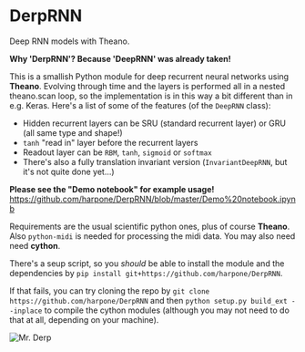 # DerpRNN
Deep RNN models with Theano.


**Why 'DerpRNN'? Because 'DeepRNN' was already taken!**

This is a smallish Python module for deep recurrent neural networks using **Theano**. Evolving through time and the layers is performed all in a nested theano.scan loop, so the implementation is in this way a bit different than in e.g. Keras. Here's a list of some of the features (of the `DeepRNN` class):

- Hidden recurrent layers can be SRU (standard recurrent layer) or GRU (all same type and shape!)
- `tanh` "read in" layer before the recurrent layers
- Readout layer can be `RBM`, `tanh`, `sigmoid` or `softmax`
- There's also a fully translation invariant version (`InvariantDeepRNN`, but it's not quite done yet...)

**Please see the "Demo notebook" for example usage!**
https://github.com/harpone/DerpRNN/blob/master/Demo%20notebook.ipynb

Requirements are the usual scientific python ones, plus of course **Theano**. Also `python-midi` is needed for processing the midi data. You may also need need **cython**.

There's a seup script, so you *should* be able to install the module and the dependencies by `pip install git+https://github.com/harpone/DerpRNN`.

If that fails, you can try cloning the repo by `git clone https://github.com/harpone/DerpRNN` and then `python setup.py build_ext --inplace` to compile the cython modules (although you may not need to do that at all, depending on your machine).


![](https://github.com/harpone/DerpRNN/blob/master/Mr-derp.png "Mr. Derp")

